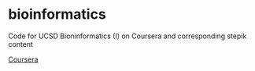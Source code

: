 # bioinformatics
Code for UCSD Bioninformatics (I) on Coursera and corresponding stepik content

[Coursera](https://www.coursera.org/learn/dna-analysis/)
